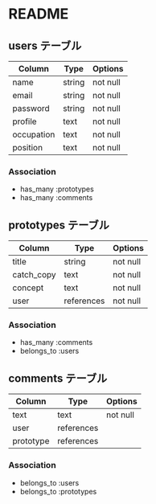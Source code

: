 # README

## users テーブル

| Column    | Type   | Options  |
| --------- | ------ | -------- |
| name      | string | not null |
| email     | string | not null |
| password  | string | not null |
| profile   | text   | not null |
| occupation| text   | not null |
| position  | text   | not null |

### Association

- has_many :prototypes
- has_many :comments

## prototypes テーブル

| Column     | Type       | Options  |
| ---------- | ---------- | -------- |
| title      | string     | not null |
| catch_copy | text       | not null |
| concept    | text       | not null |
| user       | references | not null |

### Association

- has_many   :comments
- belongs_to :users

## comments テーブル

| Column      | Type       | Options  |
| ----------  | ---------- | -------- |
| text        | text       | not null |
| user        | references |          |
| prototype   | references |          |

### Association

- belongs_to :users
- belongs_to :prototypes

